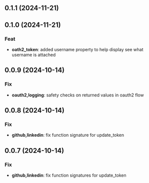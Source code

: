 ## 0.1.1 (2024-11-21)

## 0.1.0 (2024-11-21)

### Feat

- **oath2_token**: added username property to help display see what username is attached

## 0.0.9 (2024-10-14)

### Fix

- **oauth2,logging**: safety checks on returned values in oauth2 flow

## 0.0.8 (2024-10-14)

### Fix

- **github,linkedin**: fix function signature for update_token

## 0.0.7 (2024-10-14)

### Fix

- **github,linkedin**: fix function signatures for update_token
